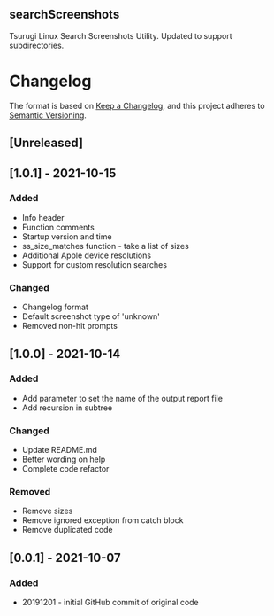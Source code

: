 ## searchScreenshots

Tsurugi Linux Search Screenshots Utility. Updated to support subdirectories.

# Changelog

The format is based on [Keep a Changelog](https://keepachangelog.com/en/1.0.0/),
and this project adheres to [Semantic Versioning](https://semver.org/spec/v2.0.0.html).

## [Unreleased]

## [1.0.1] - 2021-10-15
### Added
- Info header
- Function comments
- Startup version and time
- ss_size_matches function - take a list of sizes
- Additional Apple device resolutions
- Support for custom resolution searches

### Changed
- Changelog format
- Default screenshot type of 'unknown'
- Removed non-hit prompts

## [1.0.0] - 2021-10-14
### Added
- Add parameter to set the name of the output report file
- Add recursion in subtree

### Changed
- Update README.md
- Better wording on help
- Complete code refactor

### Removed
- Remove sizes
- Remove ignored exception from catch block
- Remove duplicated code

## [0.0.1] - 2021-10-07
### Added
- 20191201 - initial GitHub commit of original code

